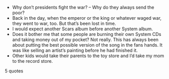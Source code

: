  - Why don’t presidents fight the war? – Why do they always send the poor?
 - Back in the day, when the emperor or the king or whatever waged war, they went to war, too. But that’s been lost in time.
 - I would expect another Scars album before another System album.
 - Does it bother me that some people are burning their own System CDs and taking money out of my pocket? Not really. This has always been about putting the best possible version of the song in the fans hands. It was like selling an artist’s painting before he had finished it.
 - Other kids would take their parents to the toy store and I’d take my mom to the record store.

5 quotes